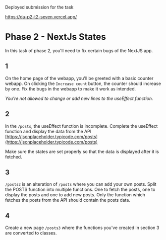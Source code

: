 Deployed submission for the task

https://da-p2-t2-seven.vercel.app/


# Phase 2 - NextJs States

In this task of phase 2, you'll need to fix certain bugs of the NextJS app.

## 1
On the home page of the webapp, you'll be greeted with a basic counter webapp. On clicking the `Increase count` button, the counter should increase by one. Fix the bugs in the webapp to make it work as intended.

*You're not allowed to change or add new lines to the useEffect function.*

## 2
In the `/posts`, the useEffect function is incomplete. 
Complete the useEffect function and display the data from the API [https://jsonplaceholder.typicode.com/posts](https://jsonplaceholder.typicode.com/posts)

Make sure the states are set properly so that the data is displayed after it is fetched.

## 3
`/posts2` is an alteration of `/posts` where you can add your own posts.
Split the POSTS function into multiple functions. One to fetch the posts, one to display the posts and one to add new posts. Only the function which fetches the posts from the API should contain the posts data. 


## 4
Create a new page `/posts3` where the functions you've created in section 3 are converted to classes.
